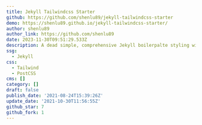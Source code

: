 ```yaml
---
title: Jekyll Tailwindcss Starter
github: https://github.com/shenlu89/jekyll-tailwindcss-starter
demo: https://shenlu89.github.io/jekyll-tailwindcss-starter/
author: shenlu89
author_link: https://github.com/shenlu89
date: 2023-11-30T09:51:29.533Z
description: A dead simple, comprehensive Jekyll boilerpalte styling with Tailwind CSS.
ssg:
  - Jekyll
css:
  - Tailwind
  - PostCSS
cms: []
category: []
draft: false
publish_date: '2021-08-24T15:39:26Z'
update_date: '2021-10-30T11:56:55Z'
github_star: 7
github_fork: 1
---
```

